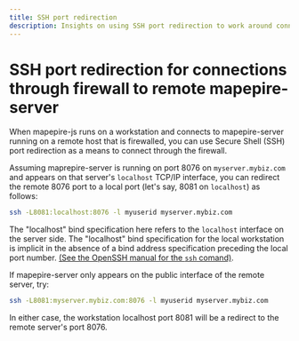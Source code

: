 ```yaml
---
title: SSH port redirection
description: Insights on using SSH port redirection to work around connectivity issues
---
```



# SSH port redirection for connections through firewall to remote mapepire-server

When mapepire-js runs on a workstation and connects to mapepire-server running on a remote host that is firewalled, you can use Secure Shell (SSH) port redirection as a means to connect through the firewall.

Assuming maprepire-server is running on port 8076 on `myserver.mybiz.com` and appears on that server's `localhost` TCP/IP interface, you can redirect the remote 8076 port to a local port (let's say, 8081 on `localhost`) as follows:

```sh
ssh -L8081:localhost:8076 -l myuserid myserver.mybiz.com
```

The "localhost" bind specification here refers to the `localhost` interface on the server side. The "localhost" bind specification for the local workstation is implicit in the absence of a bind address specification preceding the local port number. [(See the OpenSSH manual for the `ssh` comand)](https://man.openbsd.org/ssh).

If mapepire-server only appears on the public interface of the remote server, try:

```sh
ssh -L8081:myserver.mybiz.com:8076 -l myuserid myserver.mybiz.com
```

In either case, the workstation localhost port 8081 will be a redirect to the remote server's port 8076.
